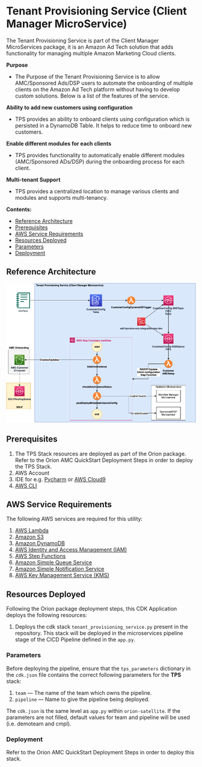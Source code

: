 # Tenant Provisioning Service (Client Manager MicroService)

The Tenant Provisioning Service is part of the Client Manager MicroServices package, it is an Amazon Ad Tech solution that adds functionality for managing multiple Amazon Marketing Cloud clients.

**Purpose**

- The Purpose of the Tenant Provisioning Service is to allow AMC/Sponsored Ads/DSP users to automate the onboarding of multiple clients on the Amazon Ad Tech platform without having to develop custom solutions. Below is a list of the features of the service.

**Ability to add new customers using configuration**

- TPS provides an ability to onboard clients using configuration which is persisted in a DynamoDB Table. It helps to reduce time to onboard new customers.

**Enable different modules for each clients**

- TPS provides functionality to automatically enable different modules (AMC/Sponsored ADs/DSP) during the onboarding process for each client.

**Multi-tenant Support**

- TPS provides a centralized location to manage various clients and modules and supports multi-tenancy.

**Contents:**

- [Reference Architecture](#reference-architecture)
- [Prerequisites](#prerequisites)
- [AWS Service Requirements](#aws-service-requirements)
- [Resources Deployed](#resources-deployed)
- [Parameters](#parameters)
- [Deployment](#deployment)

## Reference Architecture

![Alt](/docs/static/images/TPS-customer-microservices-Architecture.png)

## Prerequisites

1. The TPS Stack resources are deployed as part of the Orion package. Refer to the Orion AMC QuickStart Deployment Steps in order to deploy the TPS Stack.
2. AWS Account
3. IDE for e.g. [Pycharm](https://www.jetbrains.com/pycharm/) or [AWS Cloud9](https://aws.amazon.com/cloud9/)
4. [AWS CLI](https://docs.aws.amazon.com/cli/latest/userguide/install-cliv2.html)

## AWS Service Requirements

The following AWS services are required for this utility:

1.  [AWS Lambda](https://aws.amazon.com/lambda/)
2.  [Amazon S3](https://aws.amazon.com/s3/)
3.  [Amazon DynamoDB](https://aws.amazon.com/dynamodb/)
4.  [AWS Identity and Access Management (IAM)](https://aws.amazon.com/iam/)
5.  [AWS Step Functions](https://aws.amazon.com/step-functions/)
6.  [Amazon Simple Queue Service](https://aws.amazon.com/sqs/)
7.  [Amazon Simple Notification Service](https://aws.amazon.com/sns/)
8.  [AWS Key Management Service (KMS)](https://aws.amazon.com/kms/)

## Resources Deployed

Following the Orion package deployment steps, this CDK Application deploys the following resources:

1. Deploys the cdk stack `tenant_provisioning_service.py` present in the repository. This stack will be deployed in the microservices pipeline stage of the CICD Pipeline defined in the `app.py`.

### Parameters

Before deploying the pipeline, ensure that the `tps_parameters` dictionary in the `cdk.json` file contains the correct following parameters for the **TPS** stack:

1. `team` — The name of the team which owns the pipeline.
2. `pipeline` — Name to give the pipeline being deployed.

The `cdk.json` is the same level as `app.py` within `orion-satellite`. If the parameters are not filled, default values for team and pipeline will be used (i.e. demoteam and cmpl).

### Deployment

Refer to the Orion AMC QuickStart Deployment Steps in order to deploy this stack.
